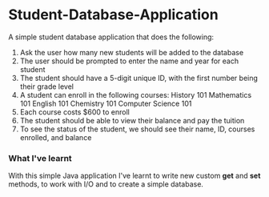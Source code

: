 # Student-Database-Application
A simple student database application that does the following:

  1. Ask the user how many new students will be added to the database 
  2. The user should be prompted to enter the name and year for each student 
  3. The student should have a 5-digit unique ID, with the first number being their grade level 
  4. A student can enroll in the following courses: History 101 Mathematics 101 English 101 Chemistry 101 Computer Science 101 
  5. Each course costs $600 to enroll 
  6. The student should be able to view their balance and pay the tuition 
  7. To see the status of the student, we should see their name, ID, courses enrolled, and balance 
  
### What I've learnt
With this simple Java application I've learnt to write new custom **get** and **set** methods, to work with I/O and to create a simple database.
